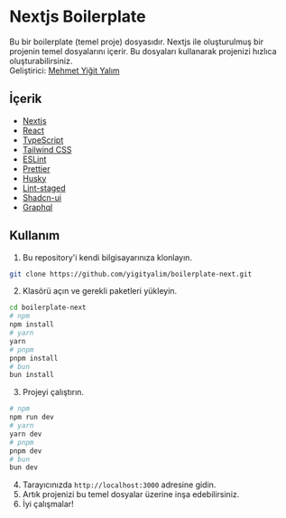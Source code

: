 # Nextjs Boilerplate
Bu bir boilerplate (temel proje) dosyasıdır. Nextjs ile oluşturulmuş bir projenin temel dosyalarını içerir. Bu dosyaları kullanarak projenizi hızlıca oluşturabilirsiniz.
<br />
Geliştirici: [Mehmet Yiğit Yalım](https://github.com/yigityalim)

## İçerik
- [Nextjs](https://nextjs.org/)
- [React](https://reactjs.org/)
- [TypeScript](https://www.typescriptlang.org/)
- [Tailwind CSS](https://tailwindcss.com/)
- [ESLint](https://eslint.org/)
- [Prettier](https://prettier.io/)
- [Husky](https://typicode.github.io/husky/)
- [Lint-staged](https://lint-staged.js.org/)
- [Shadcn-ui](https://ui.shadcn.com/)
- [Graphql](https://graphql.org/)

## Kullanım
1. Bu repository'i kendi bilgisayarınıza klonlayın.

```bash
git clone https://github.com/yigityalim/boilerplate-next.git
```

2. Klasörü açın ve gerekli paketleri yükleyin.

```bash
cd boilerplate-next
# npm
npm install
# yarn
yarn
# pnpm
pnpm install
# bun
bun install
```

3. Projeyi çalıştırın.

```bash
# npm
npm run dev
# yarn
yarn dev
# pnpm
pnpm dev
# bun
bun dev
```

4. Tarayıcınızda `http://localhost:3000` adresine gidin.
5. Artık projenizi bu temel dosyalar üzerine inşa edebilirsiniz.
6. İyi çalışmalar!